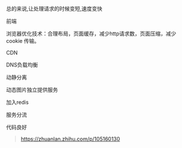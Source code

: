 总的来说,让处理请求的时候变短,速度变快

前端

浏览器优化技术：合理布局，页面缓存，减少http请求数，页面压缩，减少 cookie 传输。

CDN

DNS负载均衡

动静分离

动态图片独立提供服务

加入redis

服务分流

代码良好

 

> https://zhuanlan.zhihu.com/p/105160130